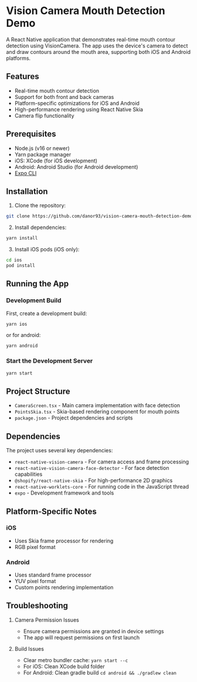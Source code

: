 # Vision Camera Mouth Detection Demo

A React Native application that demonstrates real-time mouth contour detection using VisionCamera. The app uses the device's camera to detect and draw contours around the mouth area, supporting both iOS and Android platforms.

## Features

- Real-time mouth contour detection
- Support for both front and back cameras
- Platform-specific optimizations for iOS and Android
- High-performance rendering using React Native Skia
- Camera flip functionality

## Prerequisites

- Node.js (v16 or newer)
- Yarn package manager
- iOS: XCode (for iOS development)
- Android: Android Studio (for Android development)
- [Expo CLI](https://docs.expo.dev/get-started/installation/)

## Installation

1. Clone the repository:

```bash
git clone https://github.com/danor93/vision-camera-mouth-detection-demo.git
```

2. Install dependencies:

```bash
yarn install
```

3. Install iOS pods (iOS only):

```bash
cd ios
pod install
```

## Running the App

### Development Build

First, create a development build:

```bash
yarn ios
```

or for android:

```bash
yarn android
```

### Start the Development Server

```bash
yarn start
```

## Project Structure

- `CameraScreen.tsx` - Main camera implementation with face detection
- `PointsSkia.tsx` - Skia-based rendering component for mouth points
- `package.json` - Project dependencies and scripts

## Dependencies

The project uses several key dependencies:

- `react-native-vision-camera` - For camera access and frame processing
- `react-native-vision-camera-face-detector` - For face detection capabilities
- `@shopify/react-native-skia` - For high-performance 2D graphics
- `react-native-worklets-core` - For running code in the JavaScript thread
- `expo` - Development framework and tools

## Platform-Specific Notes

### iOS

- Uses Skia frame processor for rendering
- RGB pixel format

### Android

- Uses standard frame processor
- YUV pixel format
- Custom points rendering implementation

## Troubleshooting

1. Camera Permission Issues

   - Ensure camera permissions are granted in device settings
   - The app will request permissions on first launch

2. Build Issues
   - Clear metro bundler cache: `yarn start --c`
   - For iOS: Clean XCode build folder
   - For Android: Clean gradle build `cd android && ./gradlew clean`
